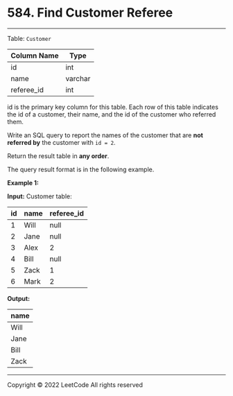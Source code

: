 # 584\. Find Customer Referee

* * *

Table: `Customer`


| Column Name | Type    |
|-------------|---------|
| id          | int     |
| name        | varchar |
| referee\_id  | int     |

id is the primary key column for this table.
Each row of this table indicates the id of a customer, their name, and the id of the customer who referred them.

Write an SQL query to report the names of the customer that are **not referred by** the customer with `id = 2`.

Return the result table in **any order**.

The query result format is in the following example.

**Example 1:**

**Input:** 
Customer table:

| id | name | referee\_id |
|----|------|------------|
| 1  | Will | null       |
| 2  | Jane | null       |
| 3  | Alex | 2          |
| 4  | Bill | null       |
| 5  | Zack | 1          |
| 6  | Mark | 2          |

**Output:** 

| name |
|------|
| Will |
| Jane |
| Bill |
| Zack |

* * *

Copyright ©️ 2022 LeetCode All rights reserved